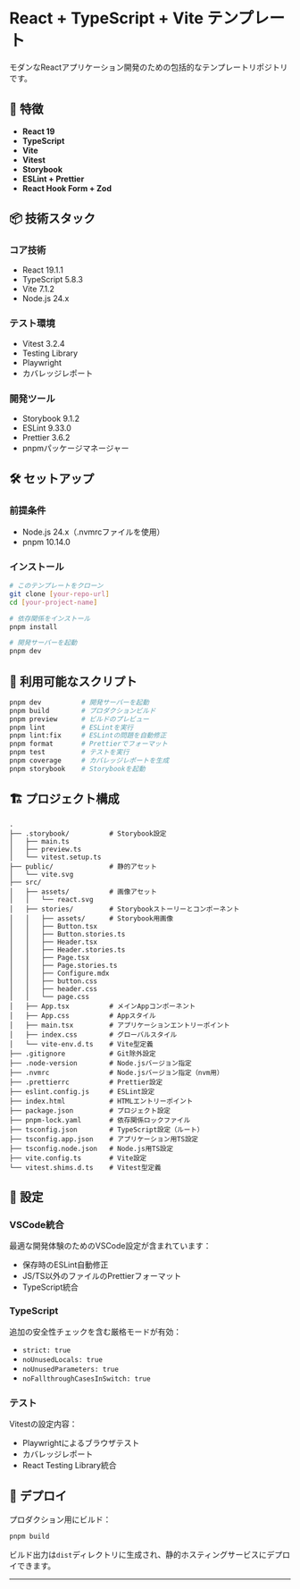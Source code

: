 # React + TypeScript + Vite テンプレート

モダンなReactアプリケーション開発のための包括的なテンプレートリポジトリです。

## 🚀 特徴

- **React 19**
- **TypeScript**
- **Vite**
- **Vitest**
- **Storybook**
- **ESLint + Prettier**
- **React Hook Form + Zod**

## 📦 技術スタック

### コア技術

- React 19.1.1
- TypeScript 5.8.3
- Vite 7.1.2
- Node.js 24.x

### テスト環境

- Vitest 3.2.4
- Testing Library
- Playwright
- カバレッジレポート

### 開発ツール

- Storybook 9.1.2
- ESLint 9.33.0
- Prettier 3.6.2
- pnpmパッケージマネージャー

## 🛠️ セットアップ

### 前提条件

- Node.js 24.x（.nvmrcファイルを使用）
- pnpm 10.14.0

### インストール

```bash
# このテンプレートをクローン
git clone [your-repo-url]
cd [your-project-name]

# 依存関係をインストール
pnpm install

# 開発サーバーを起動
pnpm dev
```

## 📜 利用可能なスクリプト

```bash
pnpm dev          # 開発サーバーを起動
pnpm build        # プロダクションビルド
pnpm preview      # ビルドのプレビュー
pnpm lint         # ESLintを実行
pnpm lint:fix     # ESLintの問題を自動修正
pnpm format       # Prettierでフォーマット
pnpm test         # テストを実行
pnpm coverage     # カバレッジレポートを生成
pnpm storybook    # Storybookを起動
```

## 🏗️ プロジェクト構成

```
.
├── .storybook/          # Storybook設定
│   ├── main.ts
│   ├── preview.ts
│   └── vitest.setup.ts
├── public/              # 静的アセット
│   └── vite.svg
├── src/
│   ├── assets/          # 画像アセット
│   │   └── react.svg
│   ├── stories/         # Storybookストーリーとコンポーネント
│   │   ├── assets/      # Storybook用画像
│   │   ├── Button.tsx
│   │   ├── Button.stories.ts
│   │   ├── Header.tsx
│   │   ├── Header.stories.ts
│   │   ├── Page.tsx
│   │   ├── Page.stories.ts
│   │   ├── Configure.mdx
│   │   ├── button.css
│   │   ├── header.css
│   │   └── page.css
│   ├── App.tsx          # メインAppコンポーネント
│   ├── App.css          # Appスタイル
│   ├── main.tsx         # アプリケーションエントリーポイント
│   ├── index.css        # グローバルスタイル
│   └── vite-env.d.ts    # Vite型定義
├── .gitignore           # Git除外設定
├── .node-version        # Node.jsバージョン指定
├── .nvmrc               # Node.jsバージョン指定（nvm用）
├── .prettierrc          # Prettier設定
├── eslint.config.js     # ESLint設定
├── index.html           # HTMLエントリーポイント
├── package.json         # プロジェクト設定
├── pnpm-lock.yaml       # 依存関係ロックファイル
├── tsconfig.json        # TypeScript設定（ルート）
├── tsconfig.app.json    # アプリケーション用TS設定
├── tsconfig.node.json   # Node.js用TS設定
├── vite.config.ts       # Vite設定
└── vitest.shims.d.ts    # Vitest型定義
```

## 🔧 設定

### VSCode統合

最適な開発体験のためのVSCode設定が含まれています：

- 保存時のESLint自動修正
- JS/TS以外のファイルのPrettierフォーマット
- TypeScript統合

### TypeScript

追加の安全性チェックを含む厳格モードが有効：

- `strict: true`
- `noUnusedLocals: true`
- `noUnusedParameters: true`
- `noFallthroughCasesInSwitch: true`

### テスト

Vitestの設定内容：

- Playwrightによるブラウザテスト
- カバレッジレポート
- React Testing Library統合

## 🚀 デプロイ

プロダクション用にビルド：

```bash
pnpm build
```

ビルド出力は`dist`ディレクトリに生成され、静的ホスティングサービスにデプロイできます。

---
